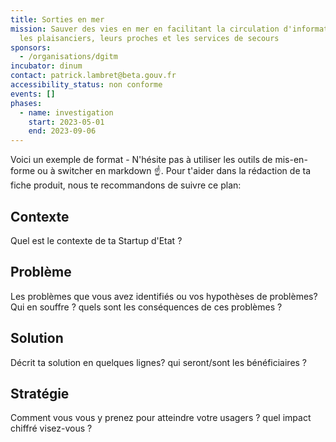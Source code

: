 ```yaml
---
title: Sorties en mer
mission: Sauver des vies en mer en facilitant la circulation d'information entre
  les plaisanciers, leurs proches et les services de secours
sponsors:
  - /organisations/dgitm
incubator: dinum
contact: patrick.lambret@beta.gouv.fr
accessibility_status: non conforme
events: []
phases:
  - name: investigation
    start: 2023-05-01
    end: 2023-09-06
---
```

Voici un exemple de format  - N'hésite pas à utiliser les outils de mis-en-forme ou à switcher en markdown ☝️.
Pour t'aider dans la rédaction de ta fiche produit, nous te recommandons de suivre ce plan: 
## Contexte
Quel est le contexte de ta Startup d'Etat ?
## Problème
Les problèmes que vous avez identifiés ou vos hypothèses de problèmes? Qui en souffre ? quels sont les conséquences de ces problèmes ?
## Solution
Décrit ta solution en quelques lignes? qui seront/sont les bénéficiaires ?
## Stratégie
Comment vous vous y prenez pour atteindre votre usagers ? quel impact chiffré visez-vous ?
